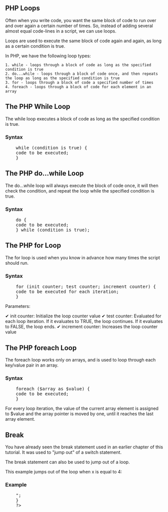 PHP Loops
-----------------
Often when you write code, you want the same block of code to run over and over again a certain number of times. So, instead of adding several almost equal code-lines in a script, we can use loops.

Loops are used to execute the same block of code again and again, as long as a certain condition is true.

In PHP, we have the following loop types:

    1. while - loops through a block of code as long as the specified condition is true
    2. do...while - loops through a block of code once, and then repeats the loop as long as the specified condition is true
    3. for - loops through a block of code a specified number of times
    4. foreach - loops through a block of code for each element in an array

The PHP While Loop
-------------------
The while loop executes a block of code as long as the specified condition is true.

<h3>Syntax</h3>
<pre>
    while (condition is true) {
    code to be executed;
    }
</pre>

The PHP do...while Loop
---------------------------
The do...while loop will always execute the block of code once, it will then check the condition, and repeat the loop while the specified condition is true.

<h3>Syntax</h3>
<pre>
    do {
    code to be executed;
    } while (condition is true);
</pre>

The PHP for Loop
---------------------
The for loop is used when you know in advance how many times the script should run.

<h3>Syntax</h3>
<pre>
    for (init counter; test counter; increment counter) {
    code to be executed for each iteration;
    }
</pre>

Parameters:

✔ init counter: Initialize the loop counter value
✔ test counter: Evaluated for each loop iteration. If it evaluates to TRUE, the loop continues. If it evaluates to FALSE, the loop ends.
✔ increment counter: Increases the loop counter value

The PHP foreach Loop
------------------------
The foreach loop works only on arrays, and is used to loop through each key/value pair in an array.

<h3>Syntax</h3>
<pre>
    foreach ($array as $value) {
    code to be executed;
    }
</pre>
For every loop iteration, the value of the current array element is assigned to $value and the array pointer is moved by one, until it reaches the last array element.

Break
-----------
You have already seen the break statement used in an earlier chapter of this tutorial. It was used to "jump out" of a switch statement.

The break statement can also be used to jump out of a loop.

This example jumps out of the loop when x is equal to 4:

<h3>Example</h3>
<pre>
    <?php
    for ($x = 0; $x < 10; $x++) {
    if ($x == 4) {
        break;
    }
    echo "The number is: $x <br>";
    }
    ?>
</pre>
